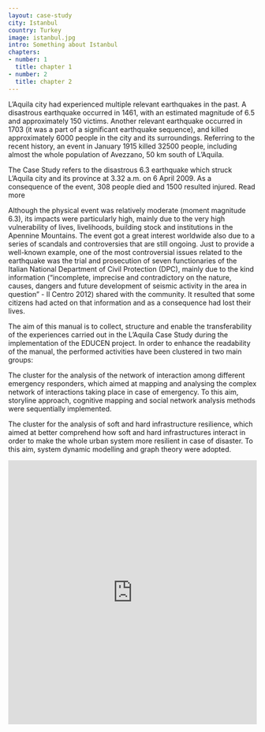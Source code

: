 ```yaml
---
layout: case-study
city: Istanbul
country: Turkey
image: istanbul.jpg
intro: Something about Istanbul
chapters:
- number: 1
  title: chapter 1
- number: 2
  title: chapter 2
---
```

L’Aquila city had experienced multiple relevant earthquakes in the past. A disastrous earthquake occurred in 1461, with an estimated magnitude of 6.5 and approximately 150 victims. Another relevant earthquake occurred in 1703 (it was a part of a significant earthquake sequence), and killed approximately 6000 people in the city and its surroundings. Referring to the recent history, an event in January 1915 killed 32500 people, including almost the whole population of Avezzano, 50 km south of L’Aquila.

The Case Study refers to the disastrous 6.3 earthquake which struck L’Aquila city and its province at 3.32 a.m. on 6 April 2009. As a consequence of the event, 308 people died and 1500 resulted injured. <a class="btn-u btn-u-dark btn-brd btn-read-more btn-u-xs" data-toggle="collapse" data-target="#read-more-1">Read more</a>

<p id="read-more-1" class="collapse">Although the physical event was relatively moderate (moment magnitude 6.3), its impacts were particularly high, mainly due to the very high vulnerability of lives, livelihoods, building stock and institutions in the Apennine Mountains. The event got a great interest worldwide also due to a series of scandals and controversies that are still ongoing. Just to provide a well-known example, one of the most controversial issues related to the earthquake was the trial and prosecution of seven functionaries of the Italian National Department of Civil Protection (DPC), mainly due to the kind information (“incomplete, imprecise and contradictory on the nature, causes, dangers and future development of seismic activity in the area in question” - Il Centro 2012) shared with the community. It resulted that some citizens had acted on that information and as a consequence had lost their lives.</p>

The aim of this manual is to collect, structure and enable the transferability of the experiences carried out in the L’Aquila Case Study during the implementation of the EDUCEN project. In order to enhance the readability of the manual, the performed activities have been clustered in two main groups:

The cluster for the analysis of the network of interaction among different emergency responders, which aimed at mapping and analysing the complex network of interactions taking place in case of emergency. To this aim, storyline approach, cognitive mapping and social network analysis methods were sequentially implemented.

The cluster for the analysis of soft and hard infrastructure resilience, which aimed at better comprehend how soft and hard infrastructures interact in order to make the whole urban system more resilient in case of disaster. To this aim, system dynamic modelling and graph theory were adopted.  

<iframe frameborder="0" class="juxtapose" width="100%" height="535" src="https://cdn.knightlab.com/libs/juxtapose/latest/embed/index.html?uid=43933d7c-dffc-11e6-8b75-0edaf8f81e27"></iframe>